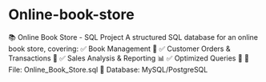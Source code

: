 # Online-book-store
📚 Online Book Store - SQL Project A structured SQL database for an online book store, covering:  ✅ Book Management 📖 ✅ Customer Orders &amp; Transactions 🛒 ✅ Sales Analysis &amp; Reporting 📊 ✅ Optimized Queries 🚀  📂 File: Online_Book_Store.sql 🔹 Database: MySQL/PostgreSQL
